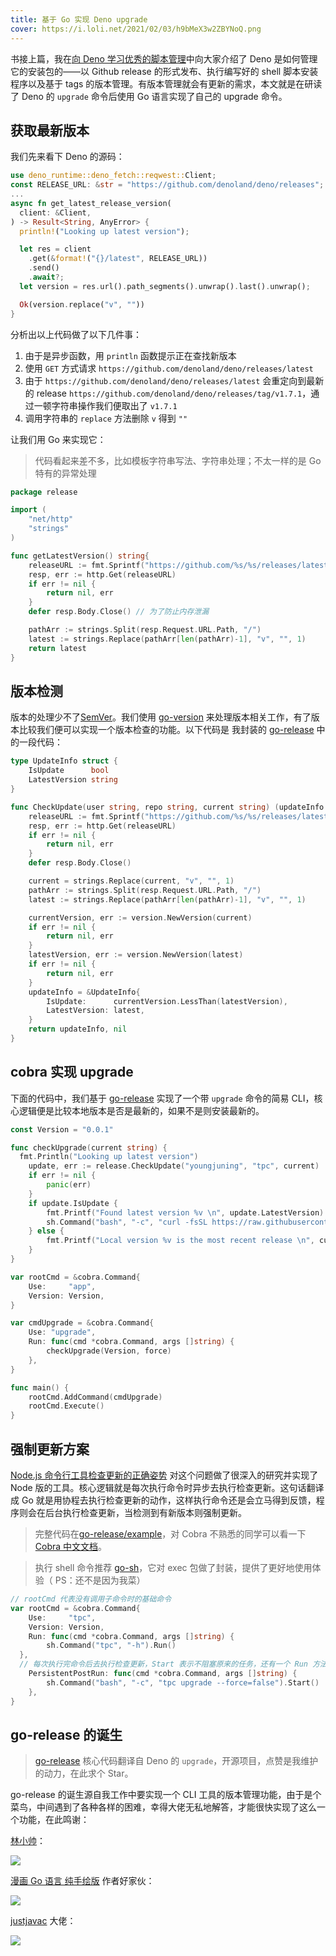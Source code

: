 ```yaml
---
title: 基于 Go 实现 Deno upgrade
cover: https://i.loli.net/2021/02/03/h9bMeX3w2ZBYNoQ.png
---
```


书接上篇，我在[向 Deno 学习优秀的脚本管理](https://juejin.cn/post/6924465443704930318)中向大家介绍了 Deno 是如何管理它的安装包的——以 Github release 的形式发布、执行编写好的 shell 脚本安装程序以及基于 tags 的版本管理。有版本管理就会有更新的需求，本文就是在研读了 Deno 的 `upgrade` 命令后使用 Go 语言实现了自己的 upgrade 命令。

## 获取最新版本

我们先来看下 Deno 的源码：

```rust
use deno_runtime::deno_fetch::reqwest::Client;
const RELEASE_URL: &str = "https://github.com/denoland/deno/releases";
...
async fn get_latest_release_version(
  client: &Client,
) -> Result<String, AnyError> {
  println!("Looking up latest version");

  let res = client
    .get(&format!("{}/latest", RELEASE_URL))
    .send()
    .await?;
  let version = res.url().path_segments().unwrap().last().unwrap();

  Ok(version.replace("v", ""))
}
```

分析出以上代码做了以下几件事：

1. 由于是异步函数，用 `println` 函数提示正在查找新版本
2. 使用 `GET` 方式请求 `https://github.com/denoland/deno/releases/latest`
3. 由于 `https://github.com/denoland/deno/releases/latest` 会重定向到最新的 release `https://github.com/denoland/deno/releases/tag/v1.7.1`，通过一顿字符串操作我们便取出了 `v1.7.1`
4. 调用字符串的 `replace` 方法删除 `v` 得到 `""`

让我们用 Go 来实现它：

> 代码看起来差不多，比如模板字符串写法、字符串处理；不太一样的是 Go 特有的异常处理

```go
package release

import (
	"net/http"
	"strings"
)

func getLatestVersion() string{
	releaseURL := fmt.Sprintf("https://github.com/%s/%s/releases/latest", user, repo)
	resp, err := http.Get(releaseURL)
	if err != nil {
		return nil, err
	}
	defer resp.Body.Close() // 为了防止内存泄漏

	pathArr := strings.Split(resp.Request.URL.Path, "/")
	latest := strings.Replace(pathArr[len(pathArr)-1], "v", "", 1)
	return latest
}
```

## 版本检测

版本的处理少不了[SemVer](https://semver.org/)。我们使用 [go-version](https://github.com/hashicorp/go-version) 来处理版本相关工作，有了版本比较我们便可以实现一个版本检查的功能。以下代码是 我封装的 [go-release](https://github.com/youngjuning/go-release) 中的一段代码：

```go
type UpdateInfo struct {
	IsUpdate      bool
	LatestVersion string
}

func CheckUpdate(user string, repo string, current string) (updateInfo *UpdateInfo, err error) {
	releaseURL := fmt.Sprintf("https://github.com/%s/%s/releases/latest", user, repo)
	resp, err := http.Get(releaseURL)
	if err != nil {
		return nil, err
	}
	defer resp.Body.Close()

	current = strings.Replace(current, "v", "", 1)
	pathArr := strings.Split(resp.Request.URL.Path, "/")
	latest := strings.Replace(pathArr[len(pathArr)-1], "v", "", 1)

	currentVersion, err := version.NewVersion(current)
	if err != nil {
		return nil, err
	}
	latestVersion, err := version.NewVersion(latest)
	if err != nil {
		return nil, err
	}
	updateInfo = &UpdateInfo{
		IsUpdate:      currentVersion.LessThan(latestVersion),
		LatestVersion: latest,
	}
	return updateInfo, nil
}
```

## cobra 实现 upgrade

下面的代码中，我们基于 [go-release](https://github.com/youngjuning/go-release) 实现了一个带 `upgrade` 命令的简易 CLI，核心逻辑便是比较本地版本是否是最新的，如果不是则安装最新的。

```go
const Version = "0.0.1"

func checkUpgrade(current string) {
  fmt.Println("Looking up latest version")
	update, err := release.CheckUpdate("youngjuning", "tpc", current)
	if err != nil {
		panic(err)
	}
	if update.IsUpdate {
		fmt.Printf("Found latest version %v \n", update.LatestVersion)
		sh.Command("bash", "-c", "curl -fsSL https://raw.githubusercontent.com/youngjuning/tpc/main/install.sh | sh").Run()
	} else {
		fmt.Printf("Local version %v is the most recent release \n", current)
	}
}

var rootCmd = &cobra.Command{
	Use:     "app",
	Version: Version,
}

var cmdUpgrade = &cobra.Command{
	Use: "upgrade",
	Run: func(cmd *cobra.Command, args []string) {
		checkUpgrade(Version, force)
	},
}

func main() {
	rootCmd.AddCommand(cmdUpgrade)
	rootCmd.Execute()
}
```

## 强制更新方案

[Node.js 命令行工具检查更新的正确姿势](https://kohpoll.github.io/blog/2017/06/06/the-right-way-to-do-update-check-in-cli-tool/) 对这个问题做了很深入的研究并实现了 Node 版的工具。核心逻辑就是每次执行命令时异步去执行检查更新。这句话翻译成 Go 就是用协程去执行检查更新的动作，这样执行命令还是会立马得到反馈，程序则会在后台执行检查更新，当检测到有新版本则强制更新。

> 完整代码在[go-release/example](https://github.com/youngjuning/go-release/tree/main/example)，对 Cobra 不熟悉的同学可以看一下 [Cobra 中文文档](https://juejin.cn/post/6924541628031959047)。

> 执行 shell 命令推荐 [go-sh](https://github.com/codeskyblue/go-sh)，它对 exec 包做了封装，提供了更好地使用体验（ PS：还不是因为我菜）

```go
// rootCmd 代表没有调用子命令时的基础命令
var rootCmd = &cobra.Command{
	Use:     "tpc",
	Version: Version,
	Run: func(cmd *cobra.Command, args []string) {
		sh.Command("tpc", "-h").Run()
  },
  // 每次执行完命令后去执行检查更新，Start 表示不阻塞原来的任务，还有一个 Run 方法则是会阻塞
	PersistentPostRun: func(cmd *cobra.Command, args []string) {
		sh.Command("bash", "-c", "tpc upgrade --force=false").Start()
	},
}
```

## go-release 的诞生

> [go-release](https://github.com/youngjuning/go-release) 核心代码翻译自 Deno 的 `upgrade`，开源项目，点赞是我维护的动力，在此求个 Star。

go-release 的诞生源自我工作中要实现一个 CLI 工具的版本管理功能，由于是个菜鸟，中间遇到了各种各样的困难，幸得大佬无私地解答，才能很快实现了这么一个功能，在此鸣谢：

[林小帅](https://juejin.cn/user/3175045313873943)：

![](https://i.loli.net/2021/02/04/TdKuPXU9Acns5pa.jpg)

[漫画 Go 语言 纯手绘版](https://juejin.cn/book/6844733833401597966) 作者好家伙：

![](https://i.loli.net/2021/02/04/Uf8OFhmSJxqEpzH.jpg)

[justjavac](https://juejin.cn/user/3526889000941592) 大佬：

![](https://i.loli.net/2021/02/04/RJ48jV6hSGyDuMi.jpg)
